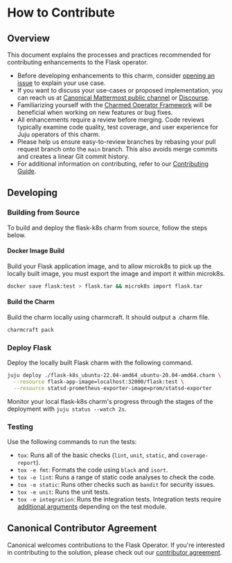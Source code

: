 # How to Contribute

## Overview

This document explains the processes and practices recommended for contributing
enhancements to the Flask operator.

- Before developing enhancements to this charm,
  consider [opening an issue](https://github.com/canonical/flask-k8s-operator/issues)
  to explain your use case.
- If you want to discuss your use-cases or proposed implementation, you can
  reach us
  at [Canonical Mattermost public channel](https://chat.charmhub.io/charmhub/channels/charm-dev)
  or [Discourse](https://discourse.charmhub.io/).
- Familiarizing yourself with
  the [Charmed Operator Framework](https://juju.is/docs/sdk) will be beneficial
  when working on new features or bug fixes.
- All enhancements require a review before merging. Code reviews typically
  examine code quality, test coverage, and user experience for Juju operators of
  this charm.
- Please help us ensure easy-to-review branches by rebasing your pull request
  branch onto the `main` branch. This also avoids merge commits and creates a
  linear Git commit history.
- For additional information on contributing, refer to
  our [Contributing Guide](https://github.com/canonical/is-charms-contributing-guide).

## Developing

### Building from Source

To build and deploy the flask-k8s charm from source, follow the steps below.

#### Docker Image Build

Build your Flask application image, and to allow microk8s to pick up the locally
built image, you must export the image and import it within microk8s.

```bash
docker save flask:test > flask.tar && microk8s import flask.tar
```

#### Build the Charm

Build the charm locally using charmcraft. It should output a .charm file.

```bash
charmcraft pack
```

### Deploy Flask

Deploy the locally built Flask charm with the following command.

```bash
juju deploy ./flask-k8s_ubuntu-22.04-amd64_ubuntu-20.04-amd64.charm \
  --resource flask-app-image=localhost:32000/flask:test \
  --resource statsd-prometheus-exporter-image=prom/statsd-exporter
```

Monitor your local flask-k8s charm's progress through the stages of the
deployment with `juju status --watch 2s`.

### Testing

Use the following commands to run the tests:

- `tox`: Runs all of the basic checks (`lint`, `unit`, `static`,
  and `coverage-report`).
- `tox -e fmt`: Formats the code using `black` and `isort`.
- `tox -e lint`: Runs a range of static code analyses to check the code.
- `tox -e static`: Runs other checks such as `bandit` for security issues.
- `tox -e unit`: Runs the unit tests.
- `tox -e integration`: Runs the integration tests. Integration tests
  require [additional arguments](https://github.com/canonical/flask-k8s-operator/blob/main/tests/conftest.py)
  depending on the test module.

## Canonical Contributor Agreement

Canonical welcomes contributions to the Flask Operator. If you're interested in
contributing to the solution, please check out
our [contributor agreement](https://ubuntu.com/legal/contributors).